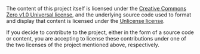 The content of this project itself is licensed under the [Creative Commons Zero v1.0 Universal license](LICENSE.CC0), and the underlying source code used to format and display that content is licensed under the [Unlicense license](LICENSE.UNLICENSE).

If you decide to contribute to the project, either in the form of a source code or content, you are accepting to license these contributions under one of the two licenses of the project mentioned above, respectively.
